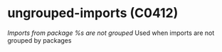 # ungrouped-imports (C0412)
*Imports from package %s are not grouped* Used when imports are not
grouped by packages
